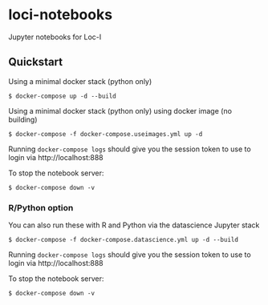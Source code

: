 # loci-notebooks
Jupyter notebooks for Loc-I

## Quickstart
Using a minimal docker stack (python only)
```
$ docker-compose up -d --build
```

Using a minimal docker stack (python only) using docker image (no building)
```
$ docker-compose -f docker-compose.useimages.yml up -d 
```

Running `docker-compose logs` should give you the session token to use to login via http://localhost:888

To stop the notebook server:
```
$ docker-compose down -v
```

### R/Python option

You can also run these with R and Python via the datascience Jupyter stack
```
$ docker-compose -f docker-compose.datascience.yml up -d --build
```
Running `docker-compose logs` should give you the session token to use to login via http://localhost:888

To stop the notebook server:
```
$ docker-compose down -v
```
